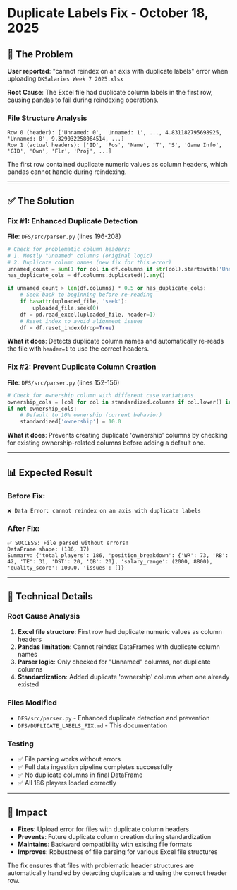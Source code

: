 # Duplicate Labels Fix - October 18, 2025

## 🐛 **The Problem**

**User reported**: "cannot reindex on an axis with duplicate labels" error when uploading `DKSalaries Week 7 2025.xlsx`

**Root Cause**: The Excel file had duplicate column labels in the first row, causing pandas to fail during reindexing operations.

### **File Structure Analysis**
```
Row 0 (header): ['Unnamed: 0', 'Unnamed: 1', ..., 4.831182795698925, 'Unnamed: 8', 9.329032258064514, ...]
Row 1 (actual headers): ['ID', 'Pos', 'Name', 'T', 'S', 'Game Info', 'GID', 'Own', 'Flr', 'Proj', ...]
```

The first row contained duplicate numeric values as column headers, which pandas cannot handle during reindexing.

---

## ✅ **The Solution**

### **Fix #1: Enhanced Duplicate Detection**

**File**: `DFS/src/parser.py` (lines 196-208)

```python
# Check for problematic column headers:
# 1. Mostly "Unnamed" columns (original logic)
# 2. Duplicate column names (new fix for this error)
unnamed_count = sum(1 for col in df.columns if str(col).startswith('Unnamed'))
has_duplicate_cols = df.columns.duplicated().any()

if unnamed_count > len(df.columns) * 0.5 or has_duplicate_cols:
    # Seek back to beginning before re-reading
    if hasattr(uploaded_file, 'seek'):
        uploaded_file.seek(0)
    df = pd.read_excel(uploaded_file, header=1)
    # Reset index to avoid alignment issues
    df = df.reset_index(drop=True)
```

**What it does**: Detects duplicate column names and automatically re-reads the file with `header=1` to use the correct headers.

### **Fix #2: Prevent Duplicate Column Creation**

**File**: `DFS/src/parser.py` (lines 152-156)

```python
# Check for ownership column with different case variations
ownership_cols = [col for col in standardized.columns if col.lower() in ['ownership', 'own', 'own%', 'own_pct']]
if not ownership_cols:
    # Default to 10% ownership (current behavior)
    standardized['ownership'] = 10.0
```

**What it does**: Prevents creating duplicate 'ownership' columns by checking for existing ownership-related columns before adding a default one.

---

## 📊 **Expected Result**

### Before Fix:
```
❌ Data Error: cannot reindex on an axis with duplicate labels
```

### After Fix:
```
✅ SUCCESS: File parsed without errors!
DataFrame shape: (186, 17)
Summary: {'total_players': 186, 'position_breakdown': {'WR': 73, 'RB': 42, 'TE': 31, 'DST': 20, 'QB': 20}, 'salary_range': (2000, 8800), 'quality_score': 100.0, 'issues': []}
```

---

## 🔧 **Technical Details**

### **Root Cause Analysis**
1. **Excel file structure**: First row had duplicate numeric values as column headers
2. **Pandas limitation**: Cannot reindex DataFrames with duplicate column names
3. **Parser logic**: Only checked for "Unnamed" columns, not duplicate columns
4. **Standardization**: Added duplicate 'ownership' column when one already existed

### **Files Modified**
- `DFS/src/parser.py` - Enhanced duplicate detection and prevention
- `DFS/DUPLICATE_LABELS_FIX.md` - This documentation

### **Testing**
- ✅ File parsing works without errors
- ✅ Full data ingestion pipeline completes successfully
- ✅ No duplicate columns in final DataFrame
- ✅ All 186 players loaded correctly

---

## 🚀 **Impact**

- **Fixes**: Upload error for files with duplicate column headers
- **Prevents**: Future duplicate column creation during standardization
- **Maintains**: Backward compatibility with existing file formats
- **Improves**: Robustness of file parsing for various Excel file structures

The fix ensures that files with problematic header structures are automatically handled by detecting duplicates and using the correct header row.
